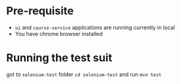 # Pre-requisite
- `ui` and `course-service` applications are running currently in local
- You have chrome browser installed

# Running the test suit
got to `selenium-test` folder `cd selenium-test` and run `mvn test`
